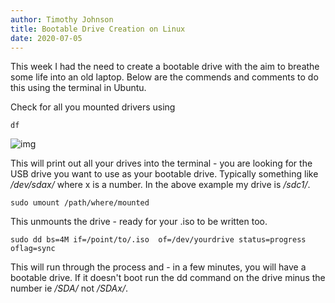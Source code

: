 ```yaml
---
author: Timothy Johnson
title: Bootable Drive Creation on Linux
date: 2020-07-05
---
```






This week I had the need to create a bootable drive with the aim to breathe some life into an old laptop. Below are the commends and comments to do this using the terminal in Ubuntu.

Check for all you mounted drivers using

    df

![img](/img/dfoutput.png)



This will print out all your drives into the terminal - you are looking for the USB drive you want to use as your bootable drive. Typically something like */dev/sdax/* where x is a number. In the above example my drive is */sdc1/*.

    sudo umount /path/where/mounted



This unmounts the drive - ready for your .iso to be written too.

    sudo dd bs=4M if=/point/to/.iso  of=/dev/yourdrive status=progress oflag=sync




This will run through the process and - in a few minutes, you will have a bootable drive. If it doesn't boot run the dd command on the drive minus the number ie */SDA/* not */SDAx/*.

